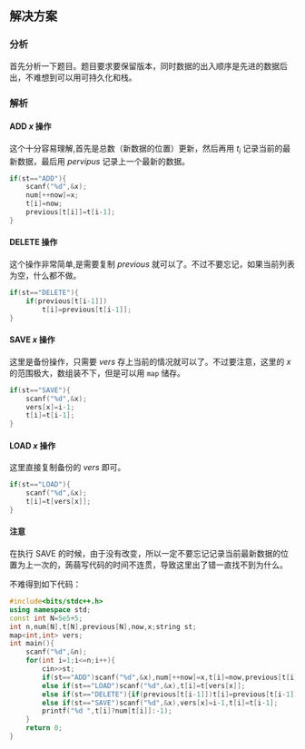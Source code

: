 ## 解决方案

### 分析

首先分析一下题目。题目要求要保留版本，同时数据的出入顺序是先进的数据后出，不难想到可以用可持久化和栈。

### 解析

#### ADD $x$ 操作

这个十分容易理解,首先是总数（新数据的位置）更新，然后再用 $t_i$ 记录当前的最新数据，最后用 $pervipus$ 记录上一个最新的数据。

```cpp
if(st=="ADD"){
	scanf("%d",&x);
	num[++now]=x;
	t[i]=now;
	previous[t[i]]=t[i-1];
}
```
#### DELETE 操作

这个操作非常简单,是需要复制 $previous$ 就可以了。不过不要忘记，如果当前列表为空，什么都不做。

```cpp
if(st=="DELETE"){
	if(previous[t[i-1]])
		t[i]=previous[t[i-1]];
}
```
#### SAVE $x$ 操作

这里是备份操作，只需要 $vers$ 存上当前的情况就可以了。不过要注意，这里的 $x$ 的范围极大，数组装不下，但是可以用 ```map``` 储存。

```cpp
if(st=="SAVE"){
	scanf("%d",&x);
	vers[x]=i-1;
	t[i]=t[i-1];
}
```
#### LOAD $x$ 操作

这里直接复制备份的 $vers$ 即可。

```cpp
if(st=="LOAD"){
	scanf("%d",&x);
	t[i]=t[vers[x]];
}
```

#### 注意

在执行 SAVE 的时候，由于没有改变，所以一定不要忘记记录当前最新数据的位置为上一次的，蒟蒻写代码的时间不连贯，导致这里出了错一直找不到为什么。

不难得到如下代码：

```cpp
#include<bits/stdc++.h>
using namespace std;
const int N=5e5+5;
int n,num[N],t[N],previous[N],now,x;string st;
map<int,int> vers;
int main(){
    scanf("%d",&n);
    for(int i=1;i<=n;i++){
        cin>>st;
        if(st=="ADD")scanf("%d",&x),num[++now]=x,t[i]=now,previous[t[i]]=t[i-1];
		else if(st=="LOAD")scanf("%d",&x),t[i]=t[vers[x]];
        else if(st=="DELETE"){if(previous[t[i-1]])t[i]=previous[t[i-1]];}
		else if(st=="SAVE")scanf("%d",&x),vers[x]=i-1,t[i]=t[i-1];
        printf("%d ",t[i]?num[t[i]]:-1);
    }
    return 0;
}
```